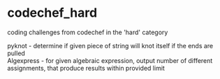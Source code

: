 # codechef_hard
coding challenges from codechef in the 'hard' category

pyknot     - determine if given piece of string will knot itself if the ends are pulled  
Algexpress - for given algebraic expression, output number of different assignments, that produce results within provided limit  
